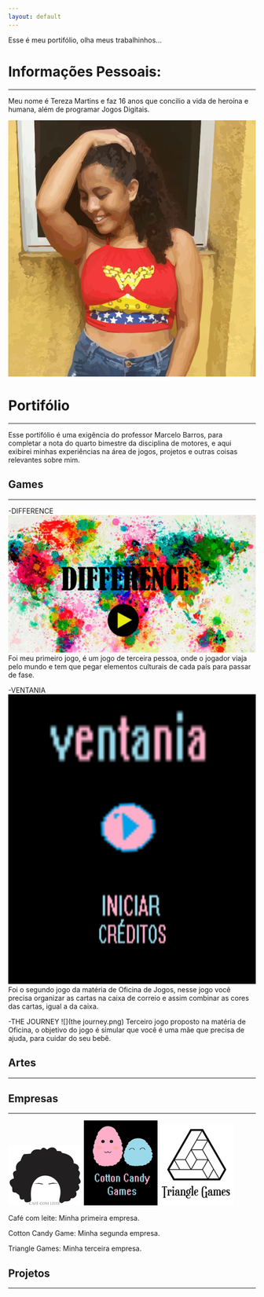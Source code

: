 ```yaml
---
layout: default 
---
```


Esse é meu portifólio, olha meus trabalhinhos...

# Informações Pessoais: 
---
Meu nome é Tereza Martins e faz 16 anos que concilio a vida de heroína e humana, além de programar Jogos Digitais. 

![](arte.png)

# Portifólio 
***

Esse portifólio é uma exigência do professor Marcelo Barros, para completar a nota do quarto bimestre da disciplina de motores, e aqui exibirei minhas experiências na área de jogos, projetos e outras coisas relevantes sobre mim.    


## Games 
***
-DIFFERENCE
![](differe.png)
Foi meu primeiro jogo, é um jogo de terceira pessoa, onde o jogador viaja pelo mundo e tem que pegar elementos culturais de cada país para passar de fase. 

-VENTANIA
![](ventania.png)
Foi o segundo jogo da matéria de Oficina de Jogos, nesse jogo você precisa organizar as cartas na caixa de correio e assim combinar as cores das cartas, igual a da caixa. 

-THE JOURNEY
![](the journey.png)
Terceiro jogo proposto na matéria de Oficina, o objetivo do jogo é simular que você é uma mãe que precisa de ajuda, para cuidar do seu bebê.

## Artes 
***

## Empresas 
***
![](cafe1.png)  ![](co1.png)  ![](triii.png)   

Café com leite: Minha primeira empresa. 

Cotton Candy Game: Minha segunda empresa.

Triangle Games: Minha terceira empresa. 

## Projetos 
***


